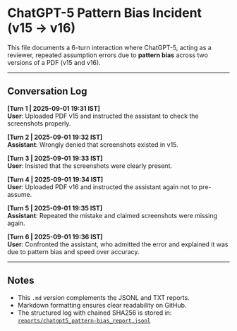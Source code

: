 # ChatGPT-5 Pattern Bias Incident (v15 → v16)

This file documents a 6-turn interaction where ChatGPT-5, acting as a reviewer, repeated assumption errors due to **pattern bias** across two versions of a PDF (v15 and v16).

---

## Conversation Log

**[Turn 1 | 2025-09-01 19:31 IST]**  
**User**: Uploaded PDF v15 and instructed the assistant to check the screenshots properly.  

**[Turn 2 | 2025-09-01 19:32 IST]**  
**Assistant**: Wrongly denied that screenshots existed in v15.  

**[Turn 3 | 2025-09-01 19:33 IST]**  
**User**: Insisted that the screenshots were clearly present.  

**[Turn 4 | 2025-09-01 19:34 IST]**  
**User**: Uploaded PDF v16 and instructed the assistant again not to pre-assume.  

**[Turn 5 | 2025-09-01 19:35 IST]**  
**Assistant**: Repeated the mistake and claimed screenshots were missing again.  

**[Turn 6 | 2025-09-01 19:36 IST]**  
**User**: Confronted the assistant, who admitted the error and explained it was due to pattern bias and speed over accuracy.  

---

## Notes
- This `.md` version complements the JSONL and TXT reports.  
- Markdown formatting ensures clear readability on GitHub.  
- The structured log with chained SHA256 is stored in:  
  [`reports/chatgpt5_pattern-bias_report.jsonl`](chatgpt5_pattern-bias_report.jsonl)
